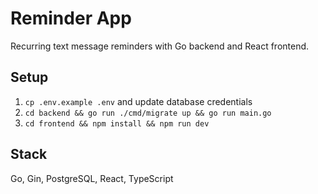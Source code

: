 # Reminder App

Recurring text message reminders with Go backend and React frontend.

## Setup

1. `cp .env.example .env` and update database credentials
2. `cd backend && go run ./cmd/migrate up && go run main.go`
3. `cd frontend && npm install && npm run dev`

## Stack

Go, Gin, PostgreSQL, React, TypeScript
